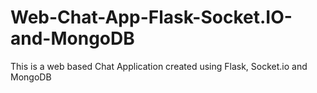 # Web-Chat-App-Flask-Socket.IO-and-MongoDB
This is a web based  Chat Application created using Flask, Socket.io and MongoDB
